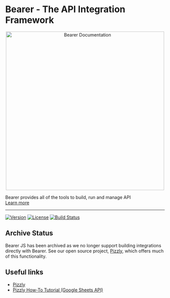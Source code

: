 # Bearer - The API Integration Framework

<p align="center">
  <a href="https://www.bearer.sh">
    <img alt="Bearer Documentation" src="https://static.bearer.sh/assets/share-min.jpg" width="500">
  </a>

  <p align="center">

Bearer provides all of the tools to build, run and manage API
<br/>
<a href="https://www.bearer.sh/?utm_source=github&utm_campaign=repository">Learn more</a>

  </p>
</p>

---

[![Version][version-svg]][package-url]
[![License][license-image]][license-url]
[![Build Status][ci-svg]][ci-url]

## Archive Status

Bearer JS has been archived as we no longer support building integrations directly with Bearer. See our open source project, [Pizzly](https://github.com/Bearer/Pizzly), which offers much of this functionality.

## Useful links

- [Pizzly](https://github.com/Bearer/Pizzly)
- [Pizzly How-To Tutorial (Google Sheets API)](https://dev.to/bearer/how-to-integrate-with-the-google-sheets-api-in-2-minutes-569o)

<!-- Badges -->

[version-svg]: https://img.shields.io/npm/v/@bearer/react.svg?style=flat-square
[package-url]: https://npmjs.org/package/@bearer/cli
[license-image]: http://img.shields.io/badge/license-MIT-green.svg?style=flat-square
[ci-svg]: https://cloud.drone.io/api/badges/Bearer/bearer-js/status.svg
[ci-url]: https://cloud.drone.io/Bearer/bearer-js
[license-url]: LICENSE

<!-- Links -->

[bearer-website]: https://www.bearer.sh/?utm_source=github&utm_campaign=repository
